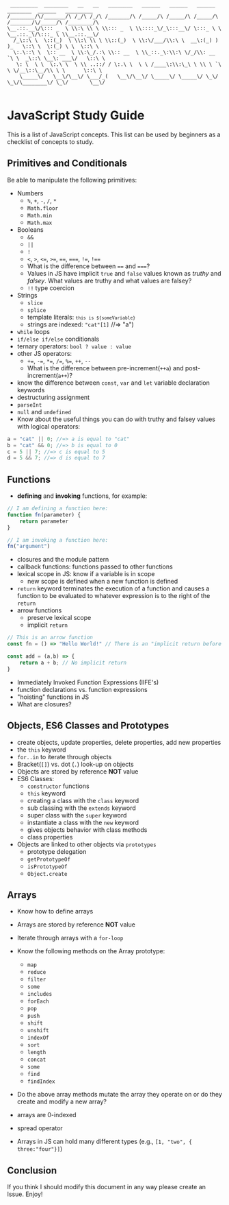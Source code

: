 ```
 _________  ________   __   __   ________   ______   ______   ______     ________  ______   _________  
/________/\/_______/\ /_/\ /_/\ /_______/\ /_____/\ /_____/\ /_____/\   /_______/\/_____/\ /________/\ 
\__.::.__\/\::: _  \ \\:\ \\ \ \\::: _  \ \\::::_\/_\:::__\/ \:::_ \ \  \__.::._\/\:::_ \ \\__.::.__\/ 
  /_\::\ \  \::(_)  \ \\:\ \\ \ \\::(_)  \ \\:\/___/\\:\ \  __\:(_) ) )_   \::\ \  \:(_) \ \  \::\ \   
  \:.\::\ \  \:: __  \ \\:\_/.:\ \\:: __  \ \\_::._\:\\:\ \/_/\\: __ `\ \  _\::\ \__\: ___\/   \::\ \  
   \: \  \ \  \:.\ \  \ \\ ..::/ / \:.\ \  \ \ /____\:\\:\_\ \ \\ \ `\ \ \/__\::\__/\\ \ \      \::\ \ 
    \_____\/   \__\/\__\/ \___/_(   \__\/\__\/ \_____\/ \_____\/ \_\/ \_\/\________\/ \_\/       \__\/ 
                                                                                                       
```

# JavaScript Study Guide

This is a list of JavaScript concepts. This list can be used by beginners as a checklist of concepts to study.

## Primitives and Conditionals

Be able to manipulate the following primitives: 

* Numbers 
    - `%`, `+`, `-`, `/`, `*`
    - `Math.floor` 
    - `Math.min`
    - `Math.max`
* Booleans 
    - `&&` 
    - `||`
    - `!`
    - `<`, `>`, `<=`, `>=`, `==`, `===`, `!=`, `!==`
    - What is the difference between `==` and `===`?
    - Values in JS have implicit `true` and `false` values known as *truthy* and *falsey*. What values are truthy and what values are falsey?
    - `!!` type coercion
* Strings 
    - `slice`
    - `splice` 
    - template literals: <code>`this is ${someVariable}`</code>
    - strings are indexed: `"cat"[1]` //=> "a")
* `while` loops 
* `if/else if/else` conditionals 
* ternary operators: `bool ? value : value`
* other JS operators: 
    - `+=`, `-=`, `*=`, `/=`, `%=`, `++`, `--`
    - What is the difference between pre-increment(`++a`) and post-increment(`a++`)?
* know the difference between `const`, `var` and `let` variable declaration keywords
* destructuring assignment 
* `parseInt`
* `null` and `undefined`
* Know about the useful things you can do with truthy and falsey values with logical operators: 

```js
a = "cat" || 0; //=> a is equal to "cat"
b = "cat" && 0; //=> b is equal to 0
c = 5 || 7; //=> c is equal to 5 
d = 5 && 7; //=> d is equal to 7
```

## Functions 

* **defining** and **invoking** functions, for example: 

```js 
// I am defining a function here: 
function fn(parameter) {
    return parameter
}

// I am invoking a function here:
fn("argument")
```
* closures and the module pattern
* callback functions: functions passed to other functions
* lexical scope in JS: know if a variable is in scope 
    - new scope is defined when a new function is defined
* `return` keyword terminates the execution of a function and causes a function to be evaluated to whatever expression is to the right of the `return`
* arrow functions
    - preserve lexical scope 
    - implicit `return` 

```js
// This is an arrow function 
const fn = () => "Hello World!" // There is an "implicit return before the "Hello World" 

const add = (a,b) => {
    return a + b; // No implicit return 
}
```

* Immediately Invoked Function Expressions (IIFE's)
* function declarations vs. function expressions 
* "hoisting" functions in JS
* What are closures?

## Objects, ES6 Classes and Prototypes

* create objects, update properties, delete properties, add new properties 
* the `this` keyword
* `for..in` to iterate through objects 
* Bracket(`[]`) vs. dot (`.`) look-up on objects
* Objects are stored by reference **NOT** value
* ES6 Classes: 
    - `constructor` functions 
    - `this` keyword
    - creating a class with the `class` keyword 
    - sub classing with the `extends` keyword 
    - super class with the `super` keyword
    - instantiate a class with the `new` keyword
    - gives objects behavior with class methods
    - class properties
* Objects are linked to other objects via `prototypes`
    - prototype delegation 
    - `getPrototypeOf`
    - `isPrototypeOf`
    - `Object.create`

## Arrays 

* Know how to define arrays 
* Arrays are stored by reference **NOT** value
* Iterate through arrays with a `for-loop`
* Know the following methods on the Array prototype: 
    - `map`
    - `reduce` 
    - `filter` 
    - `some` 
    - `includes` 
    - `forEach`
    - `pop`
    - `push`
    - `shift`
    - `unshift` 
    - `indexOf` 
    - `sort`
    - `length`
    - `concat`
    - `some`
    - `find`
    - `findIndex`

* Do the above array methods mutate the array they operate on or do they create and modify a new array?
* arrays are 0-indexed
* spread operator
* Arrays in JS can hold many different types (e.g., `[1, "two", { three:"four"}]`)

## Conclusion 

If you think I should modify this document in any way please create an Issue. Enjoy!
